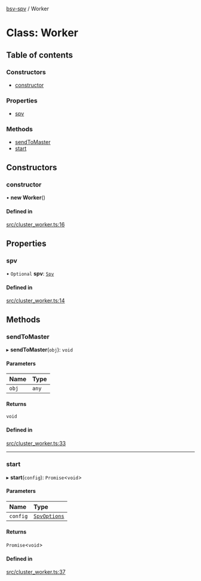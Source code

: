 [bsv-spv](../README.md) / Worker

# Class: Worker

## Table of contents

### Constructors

- [constructor](Worker.md#constructor)

### Properties

- [spv](Worker.md#spv)

### Methods

- [sendToMaster](Worker.md#sendtomaster)
- [start](Worker.md#start)

## Constructors

### constructor

• **new Worker**()

#### Defined in

[src/cluster_worker.ts:16](https://github.com/kevinejohn/bsv-spv/blob/master/src/cluster_worker.ts#L16)

## Properties

### spv

• `Optional` **spv**: [`Spv`](Spv.md)

#### Defined in

[src/cluster_worker.ts:14](https://github.com/kevinejohn/bsv-spv/blob/master/src/cluster_worker.ts#L14)

## Methods

### sendToMaster

▸ **sendToMaster**(`obj`): `void`

#### Parameters

| Name | Type |
| :------ | :------ |
| `obj` | `any` |

#### Returns

`void`

#### Defined in

[src/cluster_worker.ts:33](https://github.com/kevinejohn/bsv-spv/blob/master/src/cluster_worker.ts#L33)

___

### start

▸ **start**(`config`): `Promise`<`void`\>

#### Parameters

| Name | Type |
| :------ | :------ |
| `config` | [`SpvOptions`](../interfaces/SpvOptions.md) |

#### Returns

`Promise`<`void`\>

#### Defined in

[src/cluster_worker.ts:37](https://github.com/kevinejohn/bsv-spv/blob/master/src/cluster_worker.ts#L37)
